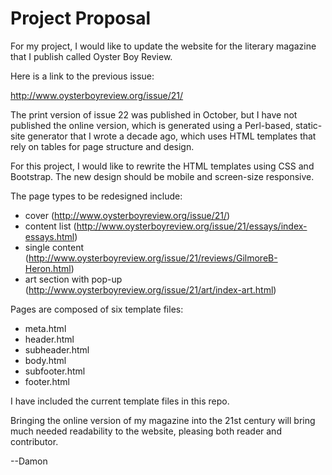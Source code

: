 # Project Proposal
For my project, I would like to update the website for the literary magazine that I publish called Oyster Boy Review.

Here is a link to the previous issue:

http://www.oysterboyreview.org/issue/21/

The print version of issue 22 was published in October, but I have not published the online version, which is generated using a Perl-based, static-site generator that I wrote a decade ago, which uses HTML templates that rely on tables for page structure and design.

For this project, I would like to rewrite the HTML templates using CSS and Bootstrap. The new design should be mobile and screen-size responsive.

The page types to be redesigned include:

- cover (http://www.oysterboyreview.org/issue/21/)
- content list (http://www.oysterboyreview.org/issue/21/essays/index-essays.html)
- single content (http://www.oysterboyreview.org/issue/21/reviews/GilmoreB-Heron.html)
- art section with pop-up (http://www.oysterboyreview.org/issue/21/art/index-art.html)

Pages are composed of six template files:

- meta.html
- header.html
- subheader.html
- body.html
- subfooter.html
- footer.html

I have included the current template files in this repo.

Bringing the online version of my magazine into the 21st century will bring much needed readability to the website, pleasing both reader and contributor.

--Damon
